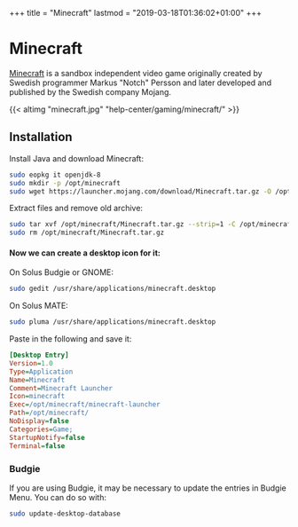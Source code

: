 +++
title = "Minecraft"
lastmod = "2019-03-18T01:36:02+01:00"
+++
# Minecraft

[Minecraft](https://minecraft.net) is a sandbox independent video game originally created by Swedish programmer Markus "Notch" Persson and later developed and published by the Swedish company Mojang.

{{< altimg "minecraft.jpg" "help-center/gaming/minecraft/" >}}

## Installation

Install Java and download Minecraft:

``` bash
sudo eopkg it openjdk-8
sudo mkdir -p /opt/minecraft
sudo wget https://launcher.mojang.com/download/Minecraft.tar.gz -O /opt/minecraft/Minecraft.tar.gz
```

Extract files and remove old archive:
``` bash
sudo tar xvf /opt/minecraft/Minecraft.tar.gz --strip=1 -C /opt/minecraft/
sudo rm /opt/minecraft/Minecraft.tar.gz
```

#### Now we can create a desktop icon for it:

On Solus Budgie or GNOME:
``` bash
sudo gedit /usr/share/applications/minecraft.desktop
```
On Solus MATE:
``` bash
sudo pluma /usr/share/applications/minecraft.desktop
```

Paste in the following and save it:

``` ini
[Desktop Entry]
Version=1.0
Type=Application
Name=Minecraft
Comment=Minecraft Launcher
Icon=minecraft
Exec=/opt/minecraft/minecraft-launcher
Path=/opt/minecraft/
NoDisplay=false
Categories=Game;
StartupNotify=false
Terminal=false
```

### Budgie

If you are using Budgie, it may be necessary to update the entries in Budgie Menu. You can do so with:

``` bash
sudo update-desktop-database
```
